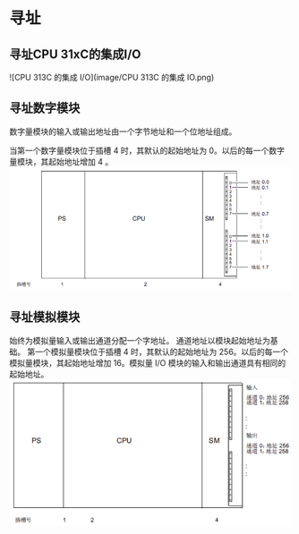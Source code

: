 # 寻址

## 寻址CPU 31xC的集成I/O
![CPU 313C 的集成 I/O](image/CPU 313C 的集成 IO.png)

## 寻址数字模块
数字量模块的输入或输出地址由一个字节地址和一个位地址组成。

当第一个数字量模块位于插槽 4 时，其默认的起始地址为 0。以后的每一个数字量模块，其起始地址增加 4 。
![数字量寻址](image/数字量寻址.png)

## 寻址模拟模块
始终为模拟量输入或输出通道分配一个字地址。 通道地址以模块起始地址为基础。 第一个模拟量模块位于插槽 4 时，其默认的起始地址为 256。以后的每一个模拟量模块，其起始地址增加 16。模拟量 I/O 模块的输入和输出通道具有相同的起始地址。
![寻址模拟模块](image/寻址模拟模块.png)